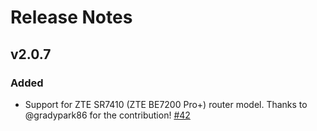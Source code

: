 # Release Notes

## v2.0.7

### Added

- Support for ZTE SR7410 (ZTE BE7200 Pro+) router model. Thanks to @gradypark86 for the contribution! [#42](https://github.com/juacas/zte_tracker/issues/42)